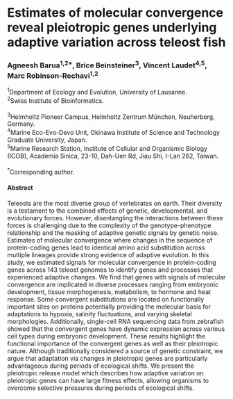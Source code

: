# Estimates of molecular convergence reveal pleiotropic genes underlying adaptive variation across teleost fish 
### Agneesh Barua<sup>1,2*</sup>, Brice Beinsteiner<sup>3</sup>, Vincent Laudet<sup>4,5</sup>, Marc Robinson-Rechavi<sup>1,2</sup> 
<sup>1</sup>Department of Ecology and Evolution, University of Lausanne. 
\
<sup>2</sup>Swiss Institute of Bioinformatics.  
\
<sup>3</sup>Helmholtz Pioneer Campus, Helmholtz Zentrum München, Neuherberg, Germany. 
\
<sup>4</sup>Marine Eco-Evo-Devo Unit, Okinawa Institute of Science and Technology Graduate University, Japan. 
\
<sup>5</sup>Marine Research Station, Institute of Cellular and Organismic Biology (ICOB), Academia Sinica, 23-10, Dah-Uen Rd, Jiau Shi, I-Lan 262, Taiwan.   
\
<sup>*</sup>Corresponding author.

#### Abstract
Teleosts are the most diverse group of vertebrates on earth. Their diversity is a testament to the combined effects of genetic, developmental, and evolutionary forces. However, disentangling the interactions between these forces is challenging due to the complexity of the genotype-phenotype relationship and the masking of adaptive genetic signals by genetic noise. Estimates of molecular convergence where changes in the sequence of protein-coding genes lead to identical amino acid substitution across multiple lineages provide strong evidence of adaptive evolution. In this study, we estimated signals for molecular convergence in protein-coding genes across 143 teleost genomes to identify genes and processes that experienced adaptive changes. We find that genes with signals of molecular convergence are implicated in diverse processes ranging from embryonic development, tissue morphogenesis, metabolism, to hormone and heat response. Some convergent substitutions are located on functionally important sites on proteins potentially providing the molecular basis for adaptations to hypoxia, salinity fluctuations, and varying skeletal morphologies. Additionally, single-cell RNA sequencing data from zebrafish showed that the convergent genes have dynamic expression across various cell types during embryonic development. These results highlight the functional importance of the convergent genes as well as their pleiotropic nature. Although traditionally considered a source of genetic constraint, we argue that adaptation via changes in pleiotropic genes are particularly advantageous during periods of ecological shifts. We present the pleiotropic release model which describes how adaptive variation on pleiotropic genes can have large fitness effects, allowing organisms to overcome selective pressures during periods of ecological shifts. 





